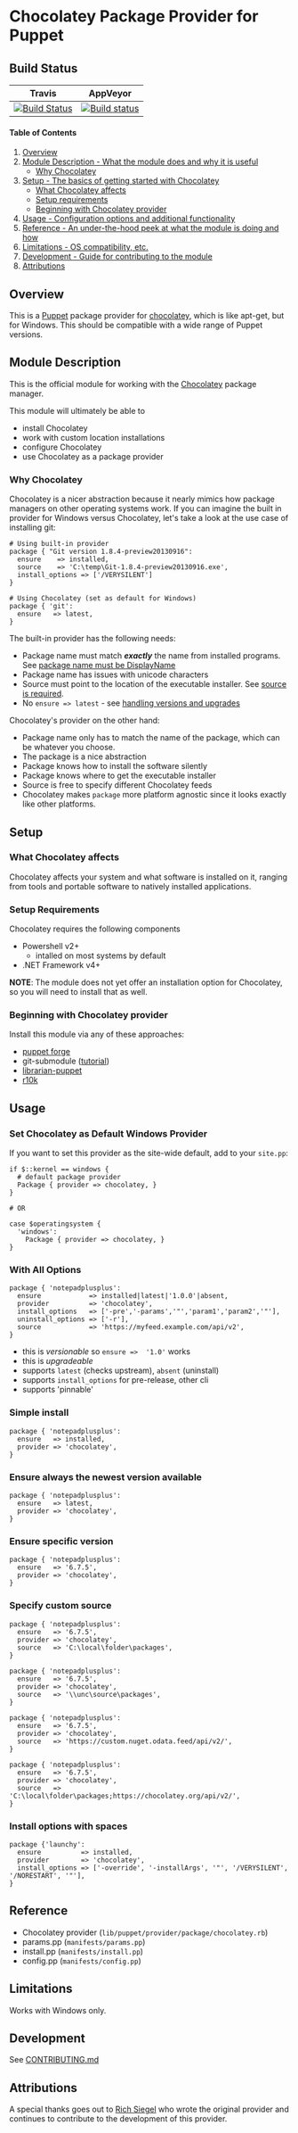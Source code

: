 # Chocolatey Package Provider for Puppet

## Build Status

Travis | AppVeyor
------------- | -------------
[![Build Status](https://travis-ci.org/chocolatey/puppet-chocolatey.png?branch=master)](https://travis-ci.org/chocolatey/puppet-chocolatey) | [![Build status](https://ci.appveyor.com/api/projects/status/8lo0ypk2m931okus/branch/master?svg=true)](https://ci.appveyor.com/project/ferventcoder/puppet-chocolatey/branch/master)

#### Table of Contents

1. [Overview](#overview)
2. [Module Description - What the module does and why it is useful](#module-description)
    * [Why Chocolatey](#why-chocolatey)
3. [Setup - The basics of getting started with Chocolatey](#setup)
    * [What Chocolatey affects](#what-chocolatey-affects)
    * [Setup requirements](#setup-requirements)
    * [Beginning with Chocolatey provider](#beginning-with-chocolatey-provider)
4. [Usage - Configuration options and additional functionality](#usage)
5. [Reference - An under-the-hood peek at what the module is doing and how](#reference)
6. [Limitations - OS compatibility, etc.](#limitations)
7. [Development - Guide for contributing to the module](#development)
8. [Attributions](#attributions)

## Overview

This is a [Puppet](http://docs.puppetlabs.com/) package provider for
[chocolatey](https://github.com/chocolatey/chocolatey), which is
like apt-get, but for Windows. This should be compatible with a wide
range of Puppet versions.

## Module Description

This is the official module for working with the [Chocolatey](https://chocolatey.org/about)
package manager.

This module will ultimately be able to
* install Chocolatey
* work with custom location installations
* configure Chocolatey
* use Chocolatey as a package provider

### Why Chocolatey

Chocolatey is a nicer abstraction because it nearly mimics how package managers
on other operating systems work. If you can imagine the built in provider for
Windows versus Chocolatey, let's take a look at the use case of installing git:

```puppet
# Using built-in provider
package { "Git version 1.8.4-preview20130916":
  ensure    => installed,
  source    => 'C:\temp\Git-1.8.4-preview20130916.exe',
  install_options => ['/VERYSILENT']
}
```

```puppet
# Using Chocolatey (set as default for Windows)
package { 'git':
  ensure   => latest,
}
```

The built-in provider has the following needs:
 * Package name must match ***exactly*** the name from installed programs. See [package name must be DisplayName](https://docs.puppetlabs.com/puppet/latest/reference/resources_package_windows.html#package-name-must-be-the-displayname)
 * Package name has issues with unicode characters
 * Source must point to the location of the executable installer. See [source is required](https://docs.puppetlabs.com/puppet/latest/reference/resources_package_windows.html#the-source-attribute-is-required).
 * No `ensure => latest` - see [handling versions and upgrades](https://docs.puppetlabs.com/puppet/latest/reference/resources_package_windows.html#handling-versions-and-upgrades)

Chocolatey's provider on the other hand:
 * Package name only has to match the name of the package, which can be whatever you choose.
 * The package is a nice abstraction
 * Package knows how to install the software silently
 * Package knows where to get the executable installer
 * Source is free to specify different Chocolatey feeds
 * Chocolatey makes `package` more platform agnostic since it looks exactly like other platforms.

## Setup

### What Chocolatey affects

Chocolatey affects your system and what software is installed on it, ranging
from tools and portable software to natively installed applications.

### Setup Requirements

Chocolatey requires the following components
 * Powershell v2+
   * intalled on most systems by default
 * .NET Framework v4+

**NOTE**: The module does not yet offer an installation option for Chocolatey, so you will need to install that as well.

### Beginning with Chocolatey provider

Install this module via any of these approaches:

* [puppet forge](http://forge.puppetlabs.com/chocolatey/chocolatey)
* git-submodule ([tutorial](http://goo.gl/e9aXh))
* [librarian-puppet](https://github.com/rodjek/librarian-puppet)
* [r10k](https://github.com/adrienthebo/r10k)

## Usage

### Set Chocolatey as Default Windows Provider

If you want to set this provider as the site-wide default,
add to your `site.pp`:

```puppet
if $::kernel == windows {
  # default package provider
  Package { provider => chocolatey, }
}

# OR

case $operatingsystem {
  'windows':
    Package { provider => chocolatey, }
}
```

### With All Options

```puppet
package { 'notepadplusplus':
  ensure            => installed|latest|'1.0.0'|absent,
  provider          => 'chocolatey',
  install_options   => ['-pre','-params','"','param1','param2','"'],
  uninstall_options => ['-r'],
  source            => 'https://myfeed.example.com/api/v2',
}
```

* this is *versionable* so `ensure =>  '1.0'` works
* this is *upgradeable*
* supports `latest` (checks upstream), `absent` (uninstall)
* supports `install_options` for pre-release, other cli
* supports 'pinnable'

### Simple install

```puppet
package { 'notepadplusplus':
  ensure   => installed,
  provider => 'chocolatey',
}
```

### Ensure always the newest version available

```puppet
package { 'notepadplusplus':
  ensure   => latest,
  provider => 'chocolatey',
}
```

### Ensure specific version

```puppet
package { 'notepadplusplus':
  ensure   => '6.7.5',
  provider => 'chocolatey',
}
```

### Specify custom source

```puppet
package { 'notepadplusplus':
  ensure   => '6.7.5',
  provider => 'chocolatey',
  source   => 'C:\local\folder\packages',
}
```

```puppet
package { 'notepadplusplus':
  ensure   => '6.7.5',
  provider => 'chocolatey',
  source   => '\\unc\source\packages',
}
```

```puppet
package { 'notepadplusplus':
  ensure   => '6.7.5',
  provider => 'chocolatey',
  source   => 'https://custom.nuget.odata.feed/api/v2/',
}
```

```puppet
package { 'notepadplusplus':
  ensure   => '6.7.5',
  provider => 'chocolatey',
  source   => 'C:\local\folder\packages;https://chocolatey.org/api/v2/',
}
```

### Install options with spaces

```puppet
package {'launchy':
  ensure          => installed,
  provider        => 'chocolatey',
  install_options => ['-override', '-installArgs', '"', '/VERYSILENT', '/NORESTART', '"'],
}
```

## Reference

* Chocolatey provider (`lib/puppet/provider/package/chocolatey.rb`)
* params.pp (`manifests/params.pp`)
* install.pp (`manifests/install.pp`)
* config.pp (`manifests/config.pp`)

## Limitations

Works with Windows only.

## Development

See [CONTRIBUTING.md](https://github.com/chocolatey/puppet-chocolatey/blob/master/CONTRIBUTING.md)

## Attributions

A special thanks goes out to [Rich Siegel](https://github.com/rismoney) who wrote the original
provider and continues to contribute to the development of this provider.
